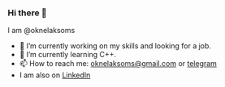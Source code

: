 ### Hi there 👋
I am @oknelaksoms
- 🔭 I’m currently working on my skills and looking for a job.
- 🌱 I’m currently learning C++.
- 📫 How to reach me: [oknelaksoms@gmail.com](mailto:oknelaksoms@gmail.com) or [telegram](https://t.me/oknelaksom_s)
- I am also on [LinkedIn](https://www.linkedin.com/in/oknelaksoms/)
<!--
**LordSerg/LordSerg** is a ✨ _special_ ✨ repository because its `README.md` (this file) appears on your GitHub profile.

Here are some ideas to get you started:

- 🔭 I’m currently working on ...
- 🌱 I’m currently learning ...
- 👯 I’m looking to collaborate on ...
- 🤔 I’m looking for help with ...
- 💬 Ask me about ...
- 📫 How to reach me: ...
- 😄 Pronouns: ...
- ⚡ Fun fact: ...
-->
